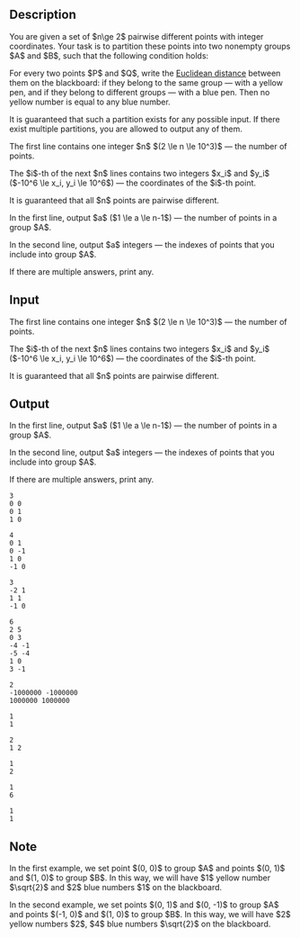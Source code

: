 ## Description

<div><p>You are given a set of $n\ge 2$ <span class="tex-font-style-bf">pairwise different</span> points with integer coordinates. Your task is to partition these points into two <span class="tex-font-style-bf">nonempty</span> groups $A$ and $B$, such that the following condition holds:</p><p>For every two points $P$ and $Q$, write the <a href="https://en.wikipedia.org/wiki/Euclidean_distance">Euclidean distance</a> between them on the blackboard: if they belong to the <span class="tex-font-style-bf">same</span> group&nbsp;— with a <span class="tex-font-style-bf">yellow</span> pen, and if they belong to <span class="tex-font-style-bf">different</span> groups&nbsp;— with a <span class="tex-font-style-bf">blue</span> pen. <span class="tex-font-style-bf">Then no yellow number is equal to any blue number</span>.</p><p>It is guaranteed that such a partition exists for any possible input. If there exist multiple partitions, you are allowed to output any of them.</p></div><div class="input-specification"><p>The first line contains one integer $n$ $(2 \le n \le 10^3)$&nbsp;— the number of points.</p><p>The $i$-th of the next $n$ lines contains two integers $x_i$ and $y_i$ ($-10^6 \le x_i, y_i \le 10^6$)&nbsp;— the coordinates of the $i$-th point. </p><p>It is guaranteed that all $n$ points are pairwise different.</p></div><div class="output-specification"><p>In the first line, output $a$ ($1 \le a \le n-1$)&nbsp;— the number of points in a group $A$.</p><p>In the second line, output $a$ integers&nbsp;— the indexes of points that you include into group $A$.</p><p>If there are multiple answers, print any.</p></div>

## Input

<p>The first line contains one integer $n$ $(2 \le n \le 10^3)$&nbsp;— the number of points.</p><p>The $i$-th of the next $n$ lines contains two integers $x_i$ and $y_i$ ($-10^6 \le x_i, y_i \le 10^6$)&nbsp;— the coordinates of the $i$-th point. </p><p>It is guaranteed that all $n$ points are pairwise different.</p>

## Output

<p>In the first line, output $a$ ($1 \le a \le n-1$)&nbsp;— the number of points in a group $A$.</p><p>In the second line, output $a$ integers&nbsp;— the indexes of points that you include into group $A$.</p><p>If there are multiple answers, print any.</p>





```input1
3
0 0
0 1
1 0
```




```input2
4
0 1
0 -1
1 0
-1 0
```




```input3
3
-2 1
1 1
-1 0
```




```input4
6
2 5
0 3
-4 -1
-5 -4
1 0
3 -1
```




```input5
2
-1000000 -1000000
1000000 1000000
```




```output1
1
1
```




```output2
2
1 2
```




```output3
1
2
```




```output4
1
6
```




```output5
1
1
```



## Note

<p>In the first example, we set point $(0, 0)$ to group $A$ and points $(0, 1)$ and $(1, 0)$ to group $B$. In this way, we will have $1$ yellow number $\sqrt{2}$ and $2$ blue numbers $1$ on the blackboard.</p><p>In the second example, we set points $(0, 1)$ and $(0, -1)$ to group $A$ and points $(-1, 0)$ and $(1, 0)$ to group $B$. In this way, we will have $2$ yellow numbers $2$, $4$ blue numbers $\sqrt{2}$ on the blackboard.</p>
